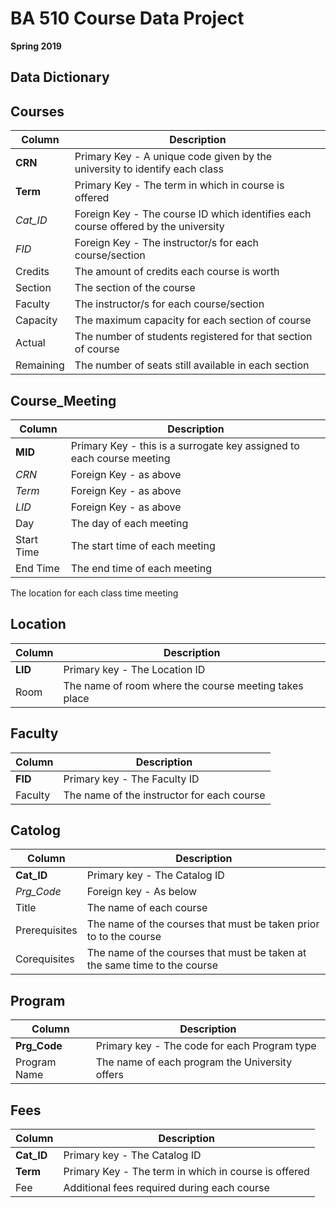 # BA 510 Course Data Project
__Spring 2019__

## Data Dictionary 

## Courses
| Column      | Description |
| ----------- | ----------- |
| __CRN__     | Primary Key - A unique code given by the university to identify each class       |
| __Term__     | Primary Key - The term in which in course is offered       |
| *Cat_ID*  | Foreign Key - The course ID which identifies each course offered by the university        |
| *FID*  | Foreign Key - The instructor/s for each course/section        |
| Credits  | The amount of credits each course is worth        |
| Section     | The section of the course       |
| Faculty  | The instructor/s for each course/section        |
| Capacity     | The maximum capacity for each section of course       |
| Actual  | The number of students registered for that section of course        |
| Remaining  | The number of seats still available in each section        |

## Course_Meeting
| Column      | Description |
| ----------- | ----------- |
| __MID__     | Primary Key - this is a surrogate key assigned to each course meeting       |
| *CRN*  | Foreign Key - as above        |
| *Term*  | Foreign Key - as above        |
| *LID*    | Foreign Key - as above      |
| Day  | The day of each meeting        |
| Start Time     | The start time of each meeting      |
| End Time  | The end time of each meeting        |
The location for each class time meeting

## Location
| Column      | Description |
| ----------- | ----------- |
| __LID__     | Primary key - The Location ID       |
| Room | The name of room where the course meeting takes place        |

## Faculty
| Column      | Description |
| ----------- | ----------- |
| __FID__     | Primary key - The Faculty ID       |
| Faculty | The name of the instructor for each course        |


## Catolog
| Column      | Description |
| ----------- | ----------- |
| __Cat_ID__     | Primary key - The Catalog ID      |
| *Prg_Code*    | Foreign key - As below      |
| Title  | The name of each course        |
| Prerequisites  | The name of the courses that must be taken prior to to the course       |
| Corequisites  | The name of the courses that must be taken at the same time to the course        |

## Program
| Column      | Description |
| ----------- | ----------- |
| __Prg_Code__     | Primary key - The code for each Program type       |
| Program Name | The name of each program the University offers        |

## Fees
| Column      | Description |
| ----------- | ----------- |
| __Cat_ID__     | Primary key - The Catalog ID       |
| __Term__     | Primary Key - The term in which in course is offered     |
| Fee | Additional fees required during each course       |
